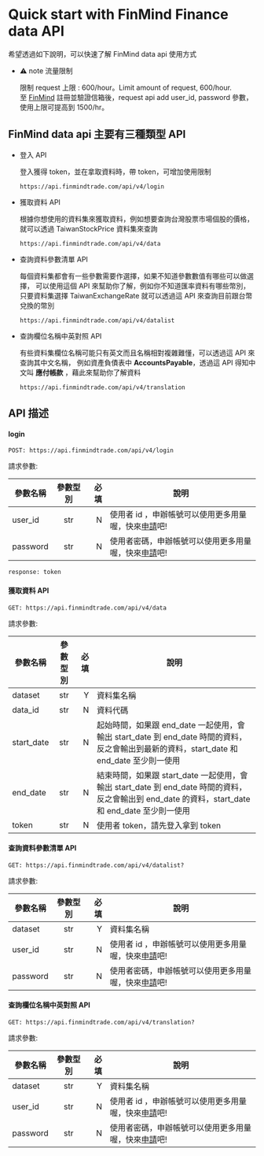 # Quick start with FinMind Finance data API

希望透過如下說明，可以快速了解 FinMind data api 使用方式

* :warning: note 流量限制

    限制 request 上限 : 600/hour。Limit amount of request, 600/hour. <br>
    至 [FinMind](https://finmindtrade.com/register.html) 註冊並驗證信箱後，request api add user_id, password 參數，使用上限可提高到 1500/hr。

## FinMind data api 主要有三種類型 API

- 登入 API

    登入獲得 token，並在拿取資料時，帶 token，可增加使用限制
    
    ```
    https://api.finmindtrade.com/api/v4/login
    ```

- 獲取資料 API

    根據你想使用的資料集來獲取資料，例如想要查詢台灣股票市場個股的價格，就可以透過 TaiwanStockPrice 資料集來查詢
    
    ```
    https://api.finmindtrade.com/api/v4/data
    ```

- 查詢資料參數清單 API

    每個資料集都會有一些參數需要作選擇，如果不知道參數數值有哪些可以做選擇，
    可以使用這個 API 來幫助你了解，例如你不知道匯率資料有哪些幣別，
    只要資料集選擇 TaiwanExchangeRate 就可以透過這 API 來查詢目前跟台幣兌換的幣別

    ```
    https://api.finmindtrade.com/api/v4/datalist
    ```

- 查詢欄位名稱中英對照 API

    有些資料集欄位名稱可能只有英文而且名稱相對複雜難懂，可以透過這 API 來查詢其中文名稱，
    例如資產負債表中 **AccountsPayable**，透過這 API 得知中文叫 **應付帳款** ，藉此來幫助你了解資料 

    ```
    https://api.finmindtrade.com/api/v4/translation
    ```

## API 描述

#### login

```
POST: https://api.finmindtrade.com/api/v4/login

```

請求參數:

參數名稱       | 參數型別  | 必填	| 說明
--------------|:-----:|-----:|------------------------
user_id       | str |  N | 使用者 id ，申辦帳號可以使用更多用量喔，快來[申請](https://finmindtrade.com/analysis/#/account/register)吧!
password      | str |  N | 使用者密碼，申辦帳號可以使用更多用量喔，快來[申請](https://finmindtrade.com/analysis/#/account/register)吧!

```
response: token
```


#### 獲取資料 API

```
GET: https://api.finmindtrade.com/api/v4/data

```

請求參數:

參數名稱       | 參數型別  | 必填	| 說明
--------------|:-----:|-----:|------------------------
dataset       | str |  Y | 資料集名稱
data_id       | str |  N | 資料代碼
start_date    | str |  N | 起始時間，如果跟 end_date 一起使用，會輸出 start_date 到 end_date 時間的資料，反之會輸出到最新的資料，start_date 和 end_date 至少則一使用
end_date      | str |  N | 結束時間，如果跟 start_date  一起使用，會輸出 start_date 到 end_date 時間的資料，反之會輸出到 end_date 的資料，start_date 和 end_date 至少則一使用
token         | str |  N | 使用者 token，請先登入拿到 token

#### 查詢資料參數清單 API

```
GET: https://api.finmindtrade.com/api/v4/datalist?
```

請求參數:

參數名稱       | 參數型別  | 必填	| 說明
--------------|:-----:|-----:|------------------------
dataset       | str |  Y | 資料集名稱
user_id       | str |  N | 使用者 id ，申辦帳號可以使用更多用量喔，快來[申請](https://finmindtrade.com/analysis/#/account/register)吧!
password      | str |  N | 使用者密碼，申辦帳號可以使用更多用量喔，快來[申請](https://finmindtrade.com/analysis/#/account/register)吧!

#### 查詢欄位名稱中英對照 API

```
GET: https://api.finmindtrade.com/api/v4/translation?
```

請求參數:

參數名稱       | 參數型別  | 必填	| 說明
--------------|:-----:|-----:|------------------------
dataset       | str |  Y | 資料集名稱
user_id       | str |  N | 使用者 id ，申辦帳號可以使用更多用量喔，快來[申請](https://finmindtrade.com/analysis/#/account/register)吧!
password      | str |  N | 使用者密碼，申辦帳號可以使用更多用量喔，快來[申請](https://finmindtrade.com/analysis/#/account/register)吧!



